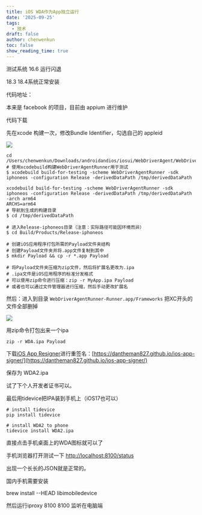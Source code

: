 ```yaml
---
title: iOS WDA作为App独立运行
date: '2025-09-25'
tags:
  - 技术
draft: false
author: chenwenkun
toc: false
show_reading_time: true
---
```

测试系统 16.6 运行闪退

18.3 18.4系统正常安装

代码地址：

本来是 facebook 的项目，目前由 appium 进行维护

代码下载

先在xcode 构建一次，修改Bundle Identifier，勾选自己的 appleid

![](https://prod-files-secure.s3.us-west-2.amazonaws.com/c205fb54-92b2-4987-8be3-972b67d27acc/cb756a73-27bc-4b0d-951a-858df3344b59/image.png?X-Amz-Algorithm=AWS4-HMAC-SHA256&X-Amz-Content-Sha256=UNSIGNED-PAYLOAD&X-Amz-Credential=ASIAZI2LB466Q3TUR4HQ%2F20251006%2Fus-west-2%2Fs3%2Faws4_request&X-Amz-Date=20251006T061721Z&X-Amz-Expires=3600&X-Amz-Security-Token=IQoJb3JpZ2luX2VjEO7%2F%2F%2F%2F%2F%2F%2F%2F%2F%2FwEaCXVzLXdlc3QtMiJHMEUCIQDx%2FnRaaRD8CCL1HSP5sIJp%2BfpPQYhyAmFCpn9UezNtYwIgUlmlgJI78wmJafeLdWOgZIJHuTY7Q%2BLbLnyqPWIVPo8qiAQIhv%2F%2F%2F%2F%2F%2F%2F%2F%2F%2FARAAGgw2Mzc0MjMxODM4MDUiDIk30nQeHO2h7vXipSrcA%2Bmlitp7I8hdyrCVq2lOkuQ4cl%2FVIPQ5hfWfHHJgQqB9zGp955CSe9nBc6v4iY%2FDgEvc3GE8TQKkrmmhWjz9OJQMKI0fFIvuUiycBBuJohw73s8UwYI18Zw9PUEGR1MOlWtjkL%2Ba8QVgdhy5UfMMnvm8G2E0ZDHJafzGSw%2BlLMmIMMIQTj0h7IpeB90Y6S%2B7sVWvoRX%2FZoCq1AdfvEU81%2Fv5o74wa9YrCGUzLzzJAbSMB7L1JpNyt0n2Fd8nGBHFukCsBFKF9fmxjwl9EhcLpudyjVz7IHPrP3kthTm7WTytqRQaw5K19DazPyEqfySIXyXPK717k9%2FpkClEyg1ue11OyHMjt1l3E%2FoH8QAfJP1EM7eonSqGlijrz8vMQlp%2BIQKZHzTZkYry3IigyJjfdvQeycNqjATElSEzPgp4SPQEGyjcD4lexL%2Bk1ExpH0SnUVpduzvE0Dj1WOWmM3Eh%2BpwtkttubXTIijVgjsho95PxOKuvRGX1JFRMwEUvpyp6JZ%2BwVAS%2BHgExXL3Z5t2j60ZmVx%2Fc751hAhhBQbQHcGevG7f%2BEGteFBbSqdOyZ2uSvUCmdALal2WEUHt3RKtbjFB3zT8POhVRQUzgT5dJaDlywyPAfcY7qWXC74P5MKmljccGOqUBhrTV9mYle1FJsDFbzDisJXcjfXA%2FXdld08v%2BZop9SGBMo0n3qHZcf5pj%2BQVkh0okojMqG24Zip9O6hseExEAyEz2nrVX0uft0sl1%2FsuVB%2Bt%2BIiDDiR3xSlorP7iTwRtk98ROXSx2881YwSU%2FlvgEkcgUZQl22TNmEs8ylLVEHJDvRMLNqGnbTnnehAf8Tg4yV6G%2FzYz%2B04K2m2cTrJx0NkcawWj%2F&X-Amz-Signature=33787bd6d971d8a43341b24ec2dca786e538e9e6450f82570b53fb589928fdd4&X-Amz-SignedHeaders=host&x-amz-checksum-mode=ENABLED&x-id=GetObject)

```shell
cd /Users/chenwenkun/Downloads/androidandios/iosui/WebDriverAgent/WebDriverAgent
# 使用xcodebuild构建WebDriverAgentRunner用于测试
$ xcodebuild build-for-testing -scheme WebDriverAgentRunner -sdk iphoneos -configuration Release -derivedDataPath /tmp/derivedDataPath

xcodebuild build-for-testing -scheme WebDriverAgentRunner -sdk iphoneos -configuration Release -derivedDataPath /tmp/derivedDataPath -arch arm64
ARCHS=arm64
# 导航到生成的构建目录
$ cd /tmp/derivedDataPath

# 进入Release-iphoneos目录（注意：实际路径可能因环境而异）
$ cd Build/Products/Release-iphoneos

# 创建iOS应用程序打包所需的Payload文件夹结构
# 创建Payload文件夹并将.app文件复制到其中
$ mkdir Payload && cp -r *.app Payload

# 将Payload文件夹压缩为zip文件，然后将扩展名更改为.ipa
# .ipa文件是iOS应用程序的标准分发格式
# 可以使用zip命令进行压缩：zip -r MyApp.ipa Payload
# 或者也可以通过文件管理器进行压缩，然后手动更改扩展名
```

然后：进入到目录 `WebDriverAgentRunner-Runner.app/Frameworks` 把XC开头的文件全部删掉

![](https://prod-files-secure.s3.us-west-2.amazonaws.com/c205fb54-92b2-4987-8be3-972b67d27acc/358b8d2b-1bfe-4fb9-beb5-83e1de5f201e/image.png?X-Amz-Algorithm=AWS4-HMAC-SHA256&X-Amz-Content-Sha256=UNSIGNED-PAYLOAD&X-Amz-Credential=ASIAZI2LB466Q3TUR4HQ%2F20251006%2Fus-west-2%2Fs3%2Faws4_request&X-Amz-Date=20251006T061720Z&X-Amz-Expires=3600&X-Amz-Security-Token=IQoJb3JpZ2luX2VjEO7%2F%2F%2F%2F%2F%2F%2F%2F%2F%2FwEaCXVzLXdlc3QtMiJHMEUCIQDx%2FnRaaRD8CCL1HSP5sIJp%2BfpPQYhyAmFCpn9UezNtYwIgUlmlgJI78wmJafeLdWOgZIJHuTY7Q%2BLbLnyqPWIVPo8qiAQIhv%2F%2F%2F%2F%2F%2F%2F%2F%2F%2FARAAGgw2Mzc0MjMxODM4MDUiDIk30nQeHO2h7vXipSrcA%2Bmlitp7I8hdyrCVq2lOkuQ4cl%2FVIPQ5hfWfHHJgQqB9zGp955CSe9nBc6v4iY%2FDgEvc3GE8TQKkrmmhWjz9OJQMKI0fFIvuUiycBBuJohw73s8UwYI18Zw9PUEGR1MOlWtjkL%2Ba8QVgdhy5UfMMnvm8G2E0ZDHJafzGSw%2BlLMmIMMIQTj0h7IpeB90Y6S%2B7sVWvoRX%2FZoCq1AdfvEU81%2Fv5o74wa9YrCGUzLzzJAbSMB7L1JpNyt0n2Fd8nGBHFukCsBFKF9fmxjwl9EhcLpudyjVz7IHPrP3kthTm7WTytqRQaw5K19DazPyEqfySIXyXPK717k9%2FpkClEyg1ue11OyHMjt1l3E%2FoH8QAfJP1EM7eonSqGlijrz8vMQlp%2BIQKZHzTZkYry3IigyJjfdvQeycNqjATElSEzPgp4SPQEGyjcD4lexL%2Bk1ExpH0SnUVpduzvE0Dj1WOWmM3Eh%2BpwtkttubXTIijVgjsho95PxOKuvRGX1JFRMwEUvpyp6JZ%2BwVAS%2BHgExXL3Z5t2j60ZmVx%2Fc751hAhhBQbQHcGevG7f%2BEGteFBbSqdOyZ2uSvUCmdALal2WEUHt3RKtbjFB3zT8POhVRQUzgT5dJaDlywyPAfcY7qWXC74P5MKmljccGOqUBhrTV9mYle1FJsDFbzDisJXcjfXA%2FXdld08v%2BZop9SGBMo0n3qHZcf5pj%2BQVkh0okojMqG24Zip9O6hseExEAyEz2nrVX0uft0sl1%2FsuVB%2Bt%2BIiDDiR3xSlorP7iTwRtk98ROXSx2881YwSU%2FlvgEkcgUZQl22TNmEs8ylLVEHJDvRMLNqGnbTnnehAf8Tg4yV6G%2FzYz%2B04K2m2cTrJx0NkcawWj%2F&X-Amz-Signature=4ab6eff2a7fcff04b822aea6252d48e94ecc2b260018b33aee671689d02db91b&X-Amz-SignedHeaders=host&x-amz-checksum-mode=ENABLED&x-id=GetObject)

用zip命令打包出来一个ipa

```shell
zip -r WDA.ipa Payload
```

下载[iOS App Resigner](https://zhida.zhihu.com/search?content_id=237756070&content_type=Article&match_order=1&q=iOS%20App%20Resigner&zd_token=eyJhbGciOiJIUzI1NiIsInR5cCI6IkpXVCJ9.eyJpc3MiOiJ6aGlkYV9zZXJ2ZXIiLCJleHAiOjE3NDQzNTQ0ODAsInEiOiJpT1MgQXBwIFJlc2lnbmVyIiwiemhpZGFfc291cmNlIjoiZW50aXR5IiwiY29udGVudF9pZCI6MjM3NzU2MDcwLCJjb250ZW50X3R5cGUiOiJBcnRpY2xlIiwibWF0Y2hfb3JkZXIiOjEsInpkX3Rva2VuIjpudWxsfQ.XGwOKX0ujlvhojSuRT3SlA0sDFnQK-FxDJr60CX6YqU&zhida_source=entity)进行重签名：[https://dantheman827.github.io/ios-app-signer/](https://dantheman827.github.io/ios-app-signer/)

保存为 WDA2.ipa

试了下个人开发者证书可以。

最后用tidevice把IPA装到手机上（iOS17也可以）

```shell
# install tidevice
pip install tidevice

# install WDA2 to phone
tidevice install WDA2.ipa
```

直接点击手机桌面上的WDA图标就可以了

手机浏览器打开测试一下 [http://localhost:8100/status](http://localhost:8100/status)

出现一个长长的JSON就是正常的。

国内手机需要安装

brew install --HEAD libimobiledevice

然后运行iproxy 8100 8100 监听在电脑端
